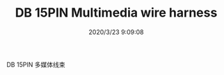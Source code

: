 ﻿---
layout: post 
title: DB 15PIN Multimedia wire harness
tags: DB15
categories: wire-harness
overview: DB 15PIN
part_number: KR15
thumb_img: static/202003/281-thumb-20200323175716.jpg
small_img: static/202003/281-20200323175716.jpg
date: 2020/3/23 9:09:08
---


DB 15PIN 多媒体线束
